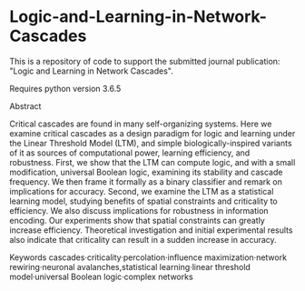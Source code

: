 # Logic-and-Learning-in-Network-Cascades

This is a repository of code to support the submitted journal publication: "Logic and Learning in Network Cascades".

Requires python version 3.6.5

Abstract

Critical cascades are found in many self-organizing systems. Here we examine critical cascades as a design paradigm for logic and learning under the Linear Threshold Model (LTM), and simple biologically-inspired variants of it as sources of computational power, learning efficiency, and robustness. First, we show that the LTM can compute logic, and with a small modification, universal Boolean logic, examining its stability and cascade frequency. We then frame it formally as a binary classifier and remark on implications for accuracy. Second, we examine the LTM as a statistical learning model, studying benefits of spatial constraints and criticality to efficiency. We also discuss implications for robustness in information encoding. Our experiments show that spatial constraints can greatly increase efficiency. Theoretical investigation and initial experimental results also indicate that criticality can result in a sudden increase in accuracy.

Keywords cascades·criticality·percolation·influence maximization·network rewiring·neuronal avalanches,statistical learning·linear threshold model·universal Boolean logic·complex networks
